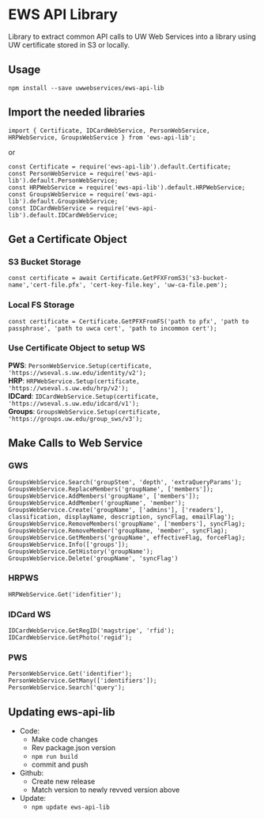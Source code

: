 # EWS API Library

Library to extract common API calls to UW Web Services into a library using UW certificate stored in S3 or locally.

## Usage

`npm install --save uwwebservices/ews-api-lib`

## Import the needed libraries

`import { Certificate, IDCardWebService, PersonWebService, HRPWebService, GroupsWebService } from 'ews-api-lib';`

or

`const Certificate = require('ews-api-lib').default.Certificate;`  
`const PersonWebService = require('ews-api-lib').default.PersonWebService;`  
`const HRPWebService = require('ews-api-lib').default.HRPWebService;`  
`const GroupsWebService = require('ews-api-lib').default.GroupsWebService;`  
`const IDCardWebService = require('ews-api-lib').default.IDCardWebService;`

## Get a Certificate Object

### S3 Bucket Storage

`const certificate = await Certificate.GetPFXFromS3('s3-bucket-name','cert-file.pfx', 'cert-key-file.key', 'uw-ca-file.pem');`

### Local FS Storage

`const certificate = Certificate.GetPFXFromFS('path to pfx', 'path to passphrase', 'path to uwca cert', 'path to incommon cert');`

### Use Certificate Object to setup WS

**PWS**: `PersonWebService.Setup(certificate, 'https://wseval.s.uw.edu/identity/v2');`  
**HRP**: `HRPWebService.Setup(certificate, 'https://wseval.s.uw.edu/hrp/v2');`  
**IDCard**: `IDCardWebService.Setup(certificate, 'https://wseval.s.uw.edu/idcard/v1');`  
**Groups**: `GroupsWebService.Setup(certificate, 'https://groups.uw.edu/group_sws/v3');`

## Make Calls to Web Service

### GWS

`GroupsWebService.Search('groupStem', 'depth', 'extraQueryParams');`  
`GroupsWebService.ReplaceMembers('groupName', ['members']);`  
`GroupsWebService.AddMembers('groupName', ['members']);`  
`GroupsWebService.AddMember('groupName', 'member');`  
`GroupsWebService.Create('groupName', ['admins'], ['readers'], classification, displayName, description, syncFlag, emailFlag');`  
`GroupsWebService.RemoveMembers('groupName', ['members'], syncFlag);`  
`GroupsWebService.RemoveMember('groupName, 'member', syncFlag);`  
`GroupsWebService.GetMembers('groupName', effectiveFlag, forceFlag);`  
`GroupsWebService.Info(['groups']);`  
`GroupsWebService.GetHistory('groupName');`  
`GroupsWebService.Delete('groupName', 'syncFlag')`

### HRPWS

`HRPWebService.Get('idenfitier');`

### IDCard WS

`IDCardWebService.GetRegID('magstripe', 'rfid');`  
`IDCardWebService.GetPhoto('regid');`

### PWS

`PersonWebService.Get('identifier');`  
`PersonWebService.GetMany(['identifiers']);`  
`PersonWebService.Search('query');`

## Updating ews-api-lib

- Code:
  - Make code changes
  - Rev package.json version
  - `npm run build`
  - commit and push
- Github:
  - Create new release
  - Match version to newly revved version above
- Update:
  - `npm update ews-api-lib`
